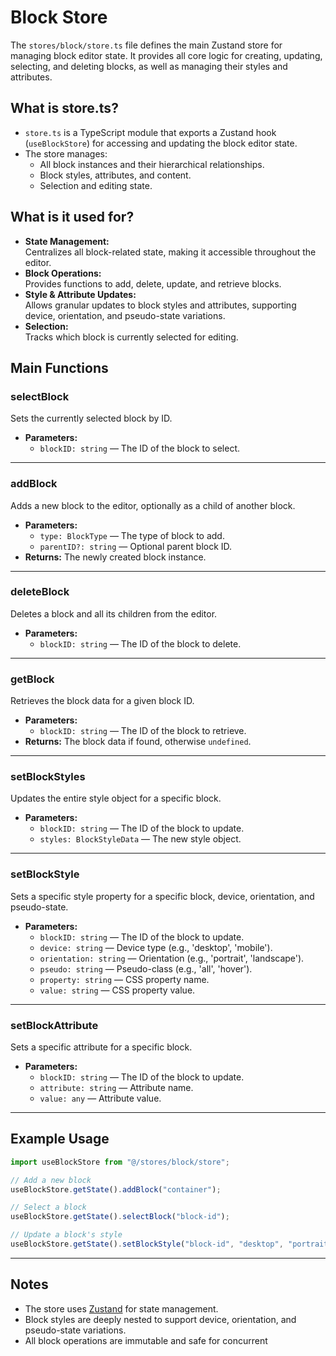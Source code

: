 # Block Store

The `stores/block/store.ts` file defines the main Zustand store for managing block editor state. It provides all core logic for creating, updating, selecting, and deleting blocks, as well as managing their styles and attributes.

## What is store.ts?

- `store.ts` is a TypeScript module that exports a Zustand hook (`useBlockStore`) for accessing and updating the block editor state.
- The store manages:
  - All block instances and their hierarchical relationships.
  - Block styles, attributes, and content.
  - Selection and editing state.

## What is it used for?

- **State Management:**  
  Centralizes all block-related state, making it accessible throughout the editor.
- **Block Operations:**  
  Provides functions to add, delete, update, and retrieve blocks.
- **Style & Attribute Updates:**  
  Allows granular updates to block styles and attributes, supporting device, orientation, and pseudo-state variations.
- **Selection:**  
  Tracks which block is currently selected for editing.

## Main Functions

### selectBlock
Sets the currently selected block by ID.

- **Parameters:**
  - `blockID: string` — The ID of the block to select.

---

### addBlock
Adds a new block to the editor, optionally as a child of another block.

- **Parameters:**
  - `type: BlockType` — The type of block to add.
  - `parentID?: string` — Optional parent block ID.
- **Returns:** The newly created block instance.

---

### deleteBlock
Deletes a block and all its children from the editor.

- **Parameters:**
  - `blockID: string` — The ID of the block to delete.

---

### getBlock
Retrieves the block data for a given block ID.

- **Parameters:**
  - `blockID: string` — The ID of the block to retrieve.
- **Returns:** The block data if found, otherwise `undefined`.

---

### setBlockStyles
Updates the entire style object for a specific block.

- **Parameters:**
  - `blockID: string` — The ID of the block to update.
  - `styles: BlockStyleData` — The new style object.

---

### setBlockStyle
Sets a specific style property for a specific block, device, orientation, and pseudo-state.

- **Parameters:**
  - `blockID: string` — The ID of the block to update.
  - `device: string` — Device type (e.g., 'desktop', 'mobile').
  - `orientation: string` — Orientation (e.g., 'portrait', 'landscape').
  - `pseudo: string` — Pseudo-class (e.g., 'all', 'hover').
  - `property: string` — CSS property name.
  - `value: string` — CSS property value.

---

### setBlockAttribute
Sets a specific attribute for a specific block.

- **Parameters:**
  - `blockID: string` — The ID of the block to update.
  - `attribute: string` — Attribute name.
  - `value: any` — Attribute value.

---

## Example Usage

```ts
import useBlockStore from "@/stores/block/store";

// Add a new block
useBlockStore.getState().addBlock("container");

// Select a block
useBlockStore.getState().selectBlock("block-id");

// Update a block's style
useBlockStore.getState().setBlockStyle("block-id", "desktop", "portrait", "all", "background-color", "#fff");
```

---

## Notes

- The store uses [Zustand](https://zustand-demo.pmnd.rs/) for state management.
- Block styles are deeply nested to support device, orientation, and pseudo-state variations.
- All block operations are immutable and safe for concurrent